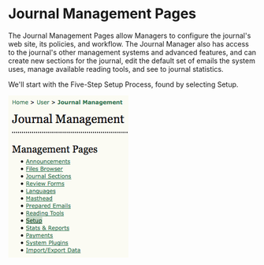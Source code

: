 # Journal Management Pages

The Journal Management Pages allow Managers to configure the journal's web site, its policies, and workflow. The Journal Manager also has access to the journal's other management systems and advanced features, and can create new sections for the journal, edit the default set of emails the system uses, manage available reading tools, and see to journal statistics. 

We'll start with the Five-Step Setup Process, found by selecting Setup.

![Journal Setup](images/chapter5/j_setup.png)

